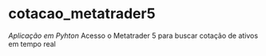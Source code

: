 # cotacao_metatrader5

*Aplicação em Pyhton*
Acesso o Metatrader 5 para buscar cotação de ativos em tempo real

